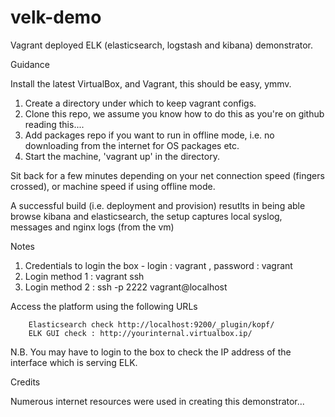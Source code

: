 velk-demo
=========

Vagrant deployed ELK (elasticsearch, logstash and kibana) demonstrator.

Guidance

Install the latest VirtualBox, and Vagrant, this should be easy, ymmv.

1. Create a directory under which to keep vagrant configs.
2. Clone this repo, we assume you know how to do this as you're on github reading this....
3. Add packages repo if you want to run in offline mode, i.e. no downloading from the internet for OS packages etc.
4. Start the machine, 'vagrant up' in the directory.

Sit back for a few minutes depending on your net connection speed (fingers crossed), or machine speed if using offline mode.

A successful build (i.e. deployment and provision) resutlts in being able browse kibana and elasticsearch, 
the setup captures local syslog, messages and nginx logs (from the vm)

Notes

1. Credentials to login the box - login : vagrant , password : vagrant
2. Login method 1 : vagrant ssh
3. Login method 2 : ssh -p 2222 vagrant@localhost

Access the platform using the following URLs

        Elasticsearch check http://localhost:9200/_plugin/kopf/
        ELK GUI check : http://yourinternal.virtualbox.ip/

N.B. You may have to login to the box to check the IP address of the interface which is serving ELK.

Credits

Numerous internet resources were used in creating this demonstrator...

